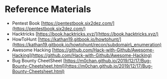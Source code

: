 # Reference Materials

* Pentest Book [https://pentestbook.six2dez.com/](https://pentestbook.six2dez.com/)
* Hacktricks [https://book.hacktricks.xyz/](https://book.hacktricks.xyz/)
* HowToHunt [https://kathan19.gitbook.io/howtohunt/](https://kathan19.gitbook.io/howtohunt/recon/subdomain\_enumeration)
* Awesome Hacking [https://github.com/Hack-with-Github/Awesome-Hacking](https://github.com/Hack-with-Github/Awesome-Hacking)
* Bug Bounty CheetSheet [https://m0chan.github.io/2019/12/17/Bug-Bounty-Cheetsheet.html](https://m0chan.github.io/2019/12/17/Bug-Bounty-Cheetsheet.html)

